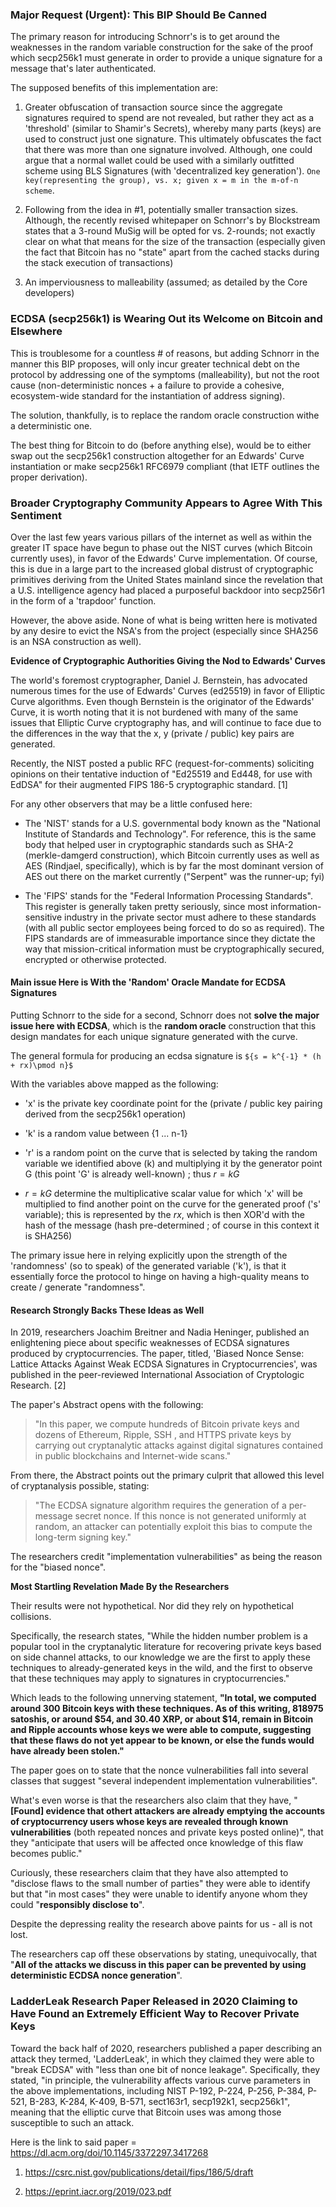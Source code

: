 ### Major Request (Urgent): This BIP Should Be Canned

The primary reason for introducing Schnorr's is to get around the weaknesses in the random variable construction for the sake of the proof which secp256k1 must generate in order to provide a unique signature for a message that's later authenticated. 

The supposed benefits of this implementation are: 

1. Greater obfuscation of transaction source since the aggregate signatures required to spend are not revealed, but rather they act as a 'threshold' (similar to Shamir's Secrets), whereby many parts (keys) are used to construct just one signature. This ultimately obfuscates the fact that there was more than one signature involved. Although, one could argue that a normal wallet could be used with a similarly outfitted scheme using BLS Signatures (with 'decentralized key generation'). ```One key(representing the group), vs. x; given x = m in the m-of-n scheme```. 

2. Following from the idea in #1, potentially smaller transaction sizes. Although, the recently revised whitepaper on Schnorr's by Blockstream states that a 3-round MuSig will be opted for vs. 2-rounds; not exactly clear on what that means for the size of the transaction (especially given the fact that Bitcoin has no "state" apart from the cached stacks during the stack execution of transactions) 

3. An imperviousness to malleability (assumed; as detailed by the Core developers)

### ECDSA (secp256k1) is Wearing Out its Welcome on Bitcoin and Elsewhere

This is troublesome for a countless # of reasons, but adding Schnorr in the manner this BIP proposes, will only incur greater technical debt on the protocol by addressing one of the symptoms (malleability), but not the root cause (non-deterministic nonces + a failure to provide a cohesive, ecosystem-wide standard for the instantiation of address signing). 

The solution, thankfully, is to replace the random oracle construction withe a deterministic one. 

The best thing for Bitcoin to do (before anything else), would be to either swap out the secp256k1 construction altogether for an Edwards' Curve instantiation or make secp256k1 RFC6979 compliant (that IETF outlines the proper derivation). 

### Broader Cryptography Community Appears to Agree With This Sentiment 

Over the last few years various pillars of the internet as well as within the greater IT space have begun to phase out the NIST curves (which Bitcoin currently uses), in favor of the Edwards' Curve implementation. Of course, this is due in a large part to the increased global distrust of cryptographic primitives deriving from the United States mainland since the revelation that a U.S. intelligence agency had placed a purposeful backdoor into secp256r1 in the form of a 'trapdoor' function. 

However, the above aside. None of what is being written here is motivated by any desire to evict the NSA's from the project (especially since SHA256 is an NSA construction as well). 

**Evidence of Cryptographic Authorities Giving the Nod to Edwards' Curves**

The world's foremost cryptographer, Daniel J. Bernstein, has advocated numerous times for the use of Edwards' Curves (ed25519) in favor of Elliptic Curve algorithms. Even though Bernstein is the originator of the Edwards' Curve, it is worth noting that it is not burdened with many  of the same issues that Elliptic Curve cryptography has, and will continue to face due to the differences in the way that the x, y (private / public) key pairs are generated. 

Recently, the NIST posted a public RFC (request-for-comments) soliciting opinions on their tentative induction of "Ed25519 and Ed448, for use with EdDSA" for their augmented FIPS 186-5 cryptographic standard. [1]

For any other observers that may be a little confused here: 

- The 'NIST' stands for a U.S. governmental body known as the "National Institute of Standards and Technology". For reference, this is the same body that helped user in cryptographic standards such as SHA-2 (merkle-damgerd construction), which Bitcoin currently uses as well as AES (Rindjael, specifically), which is by far the most dominant version of AES out there on the market currently ("Serpent" was the runner-up; fyi) 

-  The 'FIPS' stands for the "Federal Information Processing Standards". This register is generally taken pretty seriously, since most information-sensitive industry in the private sector must adhere to these standards (with all public sector employees being forced to do so as required). The FIPS standards are of immeasurable importance since they dictate the way that mission-critical information must be cryptographically secured, encrypted or otherwise protected. 

#### Main issue Here is With the 'Random' Oracle Mandate for ECDSA Signatures 

Putting Schnorr to the side for a second, Schnorr does not **solve the major issue here with ECDSA**, which is the **random oracle** construction that this design mandates for each unique signature generated with the curve. 

The general formula for producing an ecdsa signature is `${s = k^{-1} * (h + rx)\pmod n}$`

With the variables above mapped as the following: 

- 'x' is the private key coordinate point for the (private / public key pairing derived from the secp256k1 operation) 

- 'k' is a random value between {1 ... n-1}

- 'r' is a random point on the curve that is selected by taking the random variable we identified above (k) and multiplying it by the generator point G (this point 'G' is already well-known) ; thus ${r = kG}$ 

- ${r=kG}$ determine the multiplicative scalar value for which 'x' will be multiplied  to find another point on the curve for the generated proof ('s' variable); this is represented by the ${rx}$, which is then XOR'd with the hash of the message (hash pre-determined ; of course in this context it is SHA256)

The primary issue here in relying explicitly upon the strength of the 'randomness' (so to speak) of the generated variable ('k'), is that it essentially force the protocol to hinge on having a high-quality means to create / generate "randomness". 

#### Research Strongly Backs These Ideas as Well 

In 2019, researchers Joachim Breitner and Nadia Heninger, published an enlightening piece about specific weaknesses of ECDSA signatures produced by cryptocurrencies. The paper, titled, 'Biased Nonce Sense: Lattice Attacks Against Weak ECDSA Signatures in Cryptocurrencies', was published in the peer-reviewed International Association of Cryptologic Research. [2]

The paper's Abstract opens with the following: 

> "In this paper, we compute hundreds of Bitcoin private keys and dozens of Ethereum, Ripple, SSH , and HTTPS private keys by carrying out cryptanalytic attacks against digital signatures contained in public blockchains and Internet-wide scans." 

From there, the Abstract points out the primary culprit that allowed this level of cryptanalysis possible, stating: 

> "The ECDSA signature algorithm requires the generation of a per-message secret nonce. If this nonce is not generated uniformly at random, an attacker can potentially exploit this bias to compute the long-term signing key."

The researchers credit "implementation vulnerabilities" as being the reason for the "biased nonce". 

**Most Startling Revelation Made By the Researchers** 

Their results were not hypothetical. Nor did they rely on hypothetical collisions. 

Specifically, the research states, "While the hidden number problem is a popular tool in the cryptanalytic literature for recovering private keys based on side channel attacks, to our knowledge we are the first to apply these techniques to already-generated keys in the wild, and the first to observe that these techniques may apply to signatures in cryptocurrencies." 

Which leads to the following unnerving statement, **"In total, we computed around 300 Bitcoin keys with these techniques. As of this writing, 818975 satoshis, or around $54, and 30.40 XRP, or about $14, remain in Bitcoin and Ripple accounts whose keys we were able to compute, suggesting that these flaws do not yet appear to be known, or else the funds would have already been stolen."**

The paper goes on to state that the nonce vulnerabilities fall into several classes that suggest "several independent implementation vulnerabilities". 

What's even worse is that the researchers also claim that they have, "**[Found] evidence that othert attackers are already emptying the accounts of cryptocurrency users whose keys are revealed through known vulnerabilities** (both repeated nonces and private keys posted online)", that they "anticipate that users will be affected once knowledge of this flaw becomes public."

Curiously, these researchers claim that they have also attempted to "disclose flaws to the small number of parties" they were able to identify but that "in most cases" they were unable to identify anyone whom they could "**responsibly disclose to**". 

Despite the depressing reality the research above paints for us - all is not lost. 

The researchers cap off these observations by stating, unequivocally, that "**All of the attacks we discuss in this paper can be prevented by using deterministic ECDSA nonce generation**". 

### LadderLeak Research Paper Released in 2020 Claiming to Have Found an Extremely Efficient Way to Recover Private Keys

Toward the back half of 2020, researchers published a paper describing an attack they termed, 'LadderLeak', in which they claimed they were able to "break ECDSA" with "less than one bit of nonce leakage". Specifically, they stated, "in principle, the vulnerability affects various curve parameters in the above implementations, including NIST P-192, P-224, P-256, P-384, P-521, B-283, K-284, K-409, B-571, sect163r1, secp192k1, secp256k1", meaning that the elliptic curve that Bitcoin uses was among those susceptible to such an attack. 

Here is the link to said paper = https://dl.acm.org/doi/10.1145/3372297.3417268

1. https://csrc.nist.gov/publications/detail/fips/186/5/draft

2. https://eprint.iacr.org/2019/023.pdf 